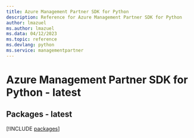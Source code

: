 ```yaml
---
title: Azure Management Partner SDK for Python
description: Reference for Azure Management Partner SDK for Python
author: lmazuel
ms.author: lmazuel
ms.data: 04/12/2023
ms.topic: reference
ms.devlang: python
ms.service: managementpartner
---
```

# Azure Management Partner SDK for Python - latest
## Packages - latest
[!INCLUDE [packages](management-partner-index.md)]